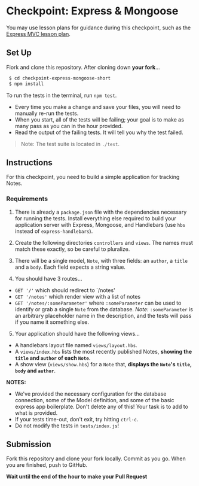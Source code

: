 # Checkpoint: Express & Mongoose

You may use lesson plans for guidance during this checkpoint, such as the [Express MVC lesson plan](https://git.generalassemb.ly/ga-wdi-lessons/express-mongoose).

## Set Up

Fiork and clone this repository. After cloning down **your fork**...

```bash
 $ cd checkpoint-express-mongoose-short
 $ npm install
```

To run the tests in the terminal, run `npm test`.
  - Every time you make a change and save your files, you will need to manually re-run the tests.
  - When you start, all of the tests will be failing; your goal is to make as many pass as you can in the hour provided.
  - Read the output of the failing tests. It will tell you why the test failed.

> Note: The test suite is located in `./test`. 

## Instructions

For this checkpoint, you need to build a simple application for tracking Notes.

### Requirements

1. There is already a `package.json` file with the dependencies necessary for running the tests. Install everything else required to build your application server with Express, Mongoose, and Handlebars (use `hbs` instead of `express-handlebars`).

2. Create the following directories `controllers` and `views`. The names must match these exactly, so be careful to pluralize.

3. There will be a single model, `Note`, with three fields: an `author`, a `title` and a `body`. Each field expects a string value.

4. You should have 3 routes...
  - `GET '/'` which should redirect to `/notes'
  - `GET '/notes'` which render view with a list of notes
  - `GET '/notes/:someParameter'` where `:someParameter` can be used to identify or grab a single `Note` from the database. _Note:_ `:someParameter` is an arbitrary placeholder name in the description, and the tests will pass if you name it something else.

5. Your application should have the following views...

  - A handlebars layout file named `views/layout.hbs`.
  - A `views/index.hbs` lists the most recently published Notes, **showing the `title` and `author` of each `Note`**.
  - A show view (`views/show.hbs`) for a `Note` that, **displays the `Note`'s `title`, `body` and `author`**.

**NOTES:**

* We've provided the necessary configuration for the database connection, some of the Model definition, and some of the basic express app boilerplate. Don't delete any of this! Your task is to add to what is provided.
* If your tests time-out, don't exit, try hitting `ctrl-c`.
* Do not modify the tests in `tests/index.js`!

## Submission

Fork this repository and clone your fork locally. Commit as you go. When you are finished, push to GitHub.

**Wait until the end of the hour to make your Pull Request**
